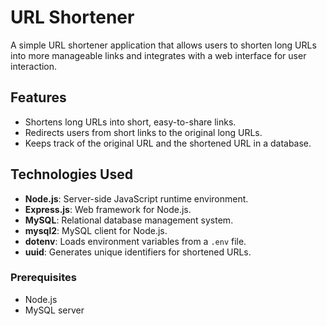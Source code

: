 # URL Shortener

A simple URL shortener application that allows users to shorten long URLs into more manageable links and integrates with a web interface for user interaction.

## Features

- Shortens long URLs into short, easy-to-share links.
- Redirects users from short links to the original long URLs.
- Keeps track of the original URL and the shortened URL in a database.

## Technologies Used

- **Node.js**: Server-side JavaScript runtime environment.
- **Express.js**: Web framework for Node.js.
- **MySQL**: Relational database management system.
- **mysql2**: MySQL client for Node.js.
- **dotenv**: Loads environment variables from a `.env` file.
- **uuid**: Generates unique identifiers for shortened URLs.

### Prerequisites

- Node.js 
- MySQL server
